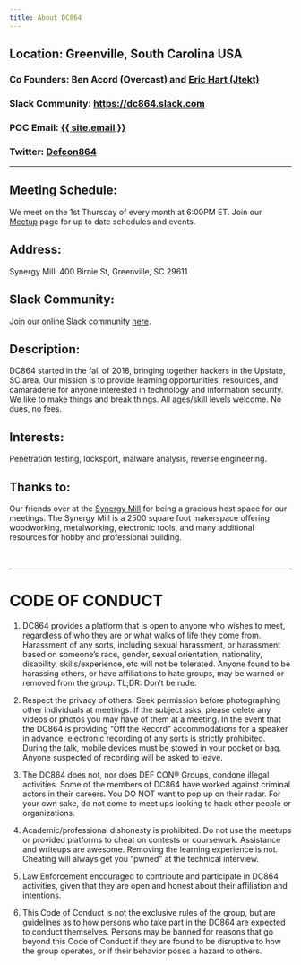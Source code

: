 ```yaml
---
title: About DC864
---
```

## Location: Greenville, South Carolina USA
### Co Founders: Ben Acord (Overcast) and <a href="https://twitter.com/Eric_23_Hart" target = "_blank">Eric Hart (Jtekt)</a>
### Slack Community: <a href="https://dc864.slack.com/" target = "_blank">https://dc864.slack.com</a>
### POC Email: <a class="u-email" href="mailto:{{ site.email }}">{{ site.email }}</a>
### Twitter: <a href="https://twitter.com/defcon864" target = "_blank">Defcon864</a>

---  

## Meeting Schedule:
We meet on the 1st Thursday of every month at 6:00PM ET. Join our <a href="https://www.meetup.com/DefCon864/" target = "_blank">Meetup</a> page for up to date schedules and events.

## Address:
Synergy Mill, 400 Birnie St, Greenville, SC 29611

## Slack Community:
Join our online Slack community <a href="https://join.slack.com/t/dc864/shared_invite/enQtNDIzNDAyNzE4MTQ5LWUyYjkyZmFkYjg4OWExZDkzNWU0OTg1ZjMyMjM2MjQ3YzI2YmY4MzFlNjZiYzE3M2U5OGNlMGE2ZGZhMGY0NGU" target = "_blank">here</a>.

## Description:
DC864 started in the fall of 2018, bringing together hackers in the Upstate, SC area. Our mission is to provide learning opportunities, resources, and camaraderie for anyone interested in technology and information security. We like to make things and break things. All ages/skill levels welcome. No dues, no fees.

## Interests: 
Penetration testing, locksport, malware analysis, reverse engineering.

## Thanks to:
Our friends over at the <a href="https://synergymill.com/" target = "_blank">Synergy Mill</a> for being a gracious host space for our meetings.  The Synergy Mill is a 2500 square foot makerspace offering woodworking, metalworking, electronic tools, and many additional resources for hobby and professional building.  
<br>
<br>

---

# CODE OF CONDUCT
1.	DC864 provides a platform that is open to anyone who wishes to meet, regardless of who they are or what walks of life they come from. Harassment of any sorts, including sexual harassment, or harassment based on someone’s race, gender, sexual orientation, nationality, disability, skills/experience, etc will not be tolerated. Anyone found to be harassing others, or have affiliations to hate groups, may be warned or removed from the group. TL;DR: Don’t be rude.

2.	Respect the privacy of others. Seek permission before photographing other individuals at meetings. If the subject asks, please delete any videos or photos you may have of them at a meeting. In the event that the DC864 is providing “Off the Record” accommodations for a speaker in advance, electronic recording of any sorts is strictly prohibited. During the talk, mobile devices must be stowed in your pocket or bag. Anyone suspected of recording will be asked to leave.

3.	The DC864 does not, nor does DEF CON® Groups, condone illegal activities. Some of the members of DC864 have worked against criminal actors in their careers. You DO NOT want to pop up on their radar. For your own sake, do not come to meet ups looking to hack other people or organizations.

4.	Academic/professional dishonesty is prohibited. Do not use the meetups or provided platforms to cheat on contests or coursework. Assistance and writeups are awesome. Removing the learning experience is not. Cheating will always get you “pwned” at the technical interview.

5.	Law Enforcement encouraged to contribute and participate in DC864 activities, given that they are open and honest about their affiliation and intentions.

6.	This Code of Conduct is not the exclusive rules of the group, but are guidelines as to how persons who take part in the DC864 are expected to conduct themselves. Persons may be banned for reasons that go beyond this Code of Conduct if they are found to be disruptive to how the group operates, or if their behavior poses a hazard to others.